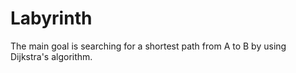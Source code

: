 # Labyrinth


The main goal is searching for a shortest path from A to B by using Dijkstra's algorithm.
